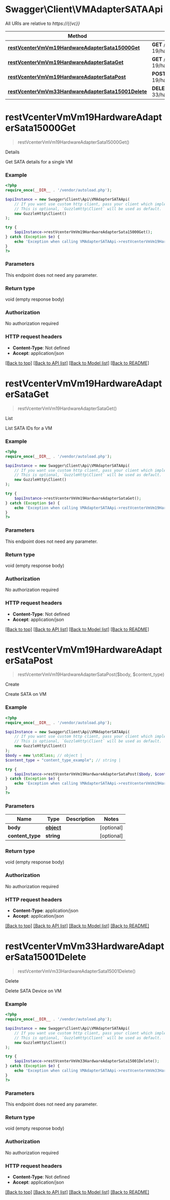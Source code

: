 # Swagger\Client\VMAdapterSATAApi

All URIs are relative to *https://{{vc}}*

Method | HTTP request | Description
------------- | ------------- | -------------
[**restVcenterVmVm19HardwareAdapterSata15000Get**](VMAdapterSATAApi.md#restvcentervmvm19hardwareadaptersata15000get) | **GET** /rest/vcenter/vm/vm-19/hardware/adapter/sata/15000 | Details
[**restVcenterVmVm19HardwareAdapterSataGet**](VMAdapterSATAApi.md#restvcentervmvm19hardwareadaptersataget) | **GET** /rest/vcenter/vm/vm-19/hardware/adapter/sata | List
[**restVcenterVmVm19HardwareAdapterSataPost**](VMAdapterSATAApi.md#restvcentervmvm19hardwareadaptersatapost) | **POST** /rest/vcenter/vm/vm-19/hardware/adapter/sata | Create
[**restVcenterVmVm33HardwareAdapterSata15001Delete**](VMAdapterSATAApi.md#restvcentervmvm33hardwareadaptersata15001delete) | **DELETE** /rest/vcenter/vm/vm-33/hardware/adapter/sata/15001 | Delete

# **restVcenterVmVm19HardwareAdapterSata15000Get**
> restVcenterVmVm19HardwareAdapterSata15000Get()

Details

Get SATA details for a single VM

### Example
```php
<?php
require_once(__DIR__ . '/vendor/autoload.php');

$apiInstance = new Swagger\Client\Api\VMAdapterSATAApi(
    // If you want use custom http client, pass your client which implements `GuzzleHttp\ClientInterface`.
    // This is optional, `GuzzleHttp\Client` will be used as default.
    new GuzzleHttp\Client()
);

try {
    $apiInstance->restVcenterVmVm19HardwareAdapterSata15000Get();
} catch (Exception $e) {
    echo 'Exception when calling VMAdapterSATAApi->restVcenterVmVm19HardwareAdapterSata15000Get: ', $e->getMessage(), PHP_EOL;
}
?>
```

### Parameters
This endpoint does not need any parameter.

### Return type

void (empty response body)

### Authorization

No authorization required

### HTTP request headers

 - **Content-Type**: Not defined
 - **Accept**: application/json

[[Back to top]](#) [[Back to API list]](../../README.md#documentation-for-api-endpoints) [[Back to Model list]](../../README.md#documentation-for-models) [[Back to README]](../../README.md)

# **restVcenterVmVm19HardwareAdapterSataGet**
> restVcenterVmVm19HardwareAdapterSataGet()

List

List SATA IDs for a VM

### Example
```php
<?php
require_once(__DIR__ . '/vendor/autoload.php');

$apiInstance = new Swagger\Client\Api\VMAdapterSATAApi(
    // If you want use custom http client, pass your client which implements `GuzzleHttp\ClientInterface`.
    // This is optional, `GuzzleHttp\Client` will be used as default.
    new GuzzleHttp\Client()
);

try {
    $apiInstance->restVcenterVmVm19HardwareAdapterSataGet();
} catch (Exception $e) {
    echo 'Exception when calling VMAdapterSATAApi->restVcenterVmVm19HardwareAdapterSataGet: ', $e->getMessage(), PHP_EOL;
}
?>
```

### Parameters
This endpoint does not need any parameter.

### Return type

void (empty response body)

### Authorization

No authorization required

### HTTP request headers

 - **Content-Type**: Not defined
 - **Accept**: application/json

[[Back to top]](#) [[Back to API list]](../../README.md#documentation-for-api-endpoints) [[Back to Model list]](../../README.md#documentation-for-models) [[Back to README]](../../README.md)

# **restVcenterVmVm19HardwareAdapterSataPost**
> restVcenterVmVm19HardwareAdapterSataPost($body, $content_type)

Create

Create SATA on VM

### Example
```php
<?php
require_once(__DIR__ . '/vendor/autoload.php');

$apiInstance = new Swagger\Client\Api\VMAdapterSATAApi(
    // If you want use custom http client, pass your client which implements `GuzzleHttp\ClientInterface`.
    // This is optional, `GuzzleHttp\Client` will be used as default.
    new GuzzleHttp\Client()
);
$body = new \stdClass; // object | 
$content_type = "content_type_example"; // string | 

try {
    $apiInstance->restVcenterVmVm19HardwareAdapterSataPost($body, $content_type);
} catch (Exception $e) {
    echo 'Exception when calling VMAdapterSATAApi->restVcenterVmVm19HardwareAdapterSataPost: ', $e->getMessage(), PHP_EOL;
}
?>
```

### Parameters

Name | Type | Description  | Notes
------------- | ------------- | ------------- | -------------
 **body** | [**object**](../Model/object.md)|  | [optional]
 **content_type** | **string**|  | [optional]

### Return type

void (empty response body)

### Authorization

No authorization required

### HTTP request headers

 - **Content-Type**: application/json
 - **Accept**: application/json

[[Back to top]](#) [[Back to API list]](../../README.md#documentation-for-api-endpoints) [[Back to Model list]](../../README.md#documentation-for-models) [[Back to README]](../../README.md)

# **restVcenterVmVm33HardwareAdapterSata15001Delete**
> restVcenterVmVm33HardwareAdapterSata15001Delete()

Delete

Delete SATA Device on VM

### Example
```php
<?php
require_once(__DIR__ . '/vendor/autoload.php');

$apiInstance = new Swagger\Client\Api\VMAdapterSATAApi(
    // If you want use custom http client, pass your client which implements `GuzzleHttp\ClientInterface`.
    // This is optional, `GuzzleHttp\Client` will be used as default.
    new GuzzleHttp\Client()
);

try {
    $apiInstance->restVcenterVmVm33HardwareAdapterSata15001Delete();
} catch (Exception $e) {
    echo 'Exception when calling VMAdapterSATAApi->restVcenterVmVm33HardwareAdapterSata15001Delete: ', $e->getMessage(), PHP_EOL;
}
?>
```

### Parameters
This endpoint does not need any parameter.

### Return type

void (empty response body)

### Authorization

No authorization required

### HTTP request headers

 - **Content-Type**: Not defined
 - **Accept**: application/json

[[Back to top]](#) [[Back to API list]](../../README.md#documentation-for-api-endpoints) [[Back to Model list]](../../README.md#documentation-for-models) [[Back to README]](../../README.md)

